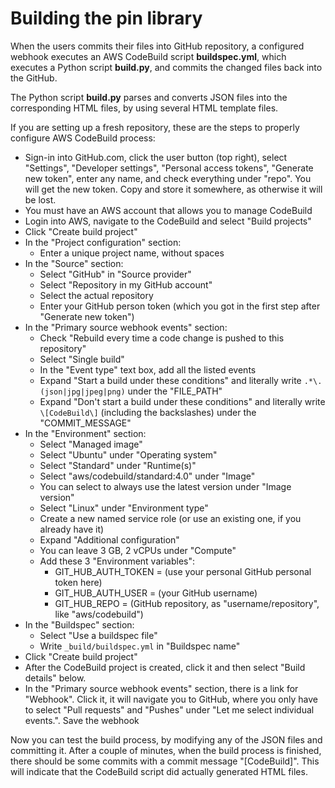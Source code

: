 # Building the pin library

When the users commits their files into GitHub repository, a configured webhook executes an AWS CodeBuild script **buildspec.yml**, 
which executes a Python script **build.py**, and commits the changed files back into the GitHub.

The Python script **build.py** parses and converts JSON files into the corresponding HTML files, by using several HTML template files.

If you are setting up a fresh repository, these are the steps to properly configure AWS CodeBuild process:

- Sign-in into GitHub.com, click the user button (top right), select "Settings", "Developer settings", "Personal access tokens", "Generate new token", 
enter any name, and check everything under "repo". You will get the new token. Copy and store it somewhere, as otherwise it will be lost.
- You must have an AWS account that allows you to manage CodeBuild
- Login into AWS, navigate to the CodeBuild and select "Build projects"
- Click "Create build project"
- In the "Project configuration" section:
   - Enter a unique project name, without spaces
- In the "Source" section:
   - Select "GitHub" in "Source provider"
   - Select "Repository in my GitHub account"
   - Select the actual repository
   - Enter your GitHub person token (which you got in the first step after "Generate new token")
- In the "Primary source webhook events" section:
   - Check "Rebuild every time a code change is pushed to this repository"
   - Select "Single build"
   - In the "Event type" text box, add all the listed events
   - Expand "Start a build under these conditions" and literally write ```.*\.(json|jpg|jpeg|png)``` under the "FILE_PATH"
   - Expand "Don't start a build under these conditions" and literally write ```\[CodeBuild\]``` (including the backslashes) under the "COMMIT_MESSAGE"
- In the "Environment" section:
   - Select "Managed image"
   - Select "Ubuntu" under "Operating system"
   - Select "Standard" under "Runtime(s)"
   - Select "aws/codebuild/standard:4.0" under "Image"
   - You can select to always use the latest version under "Image version"
   - Select "Linux" under "Environment type"
   - Create a new named service role (or use an existing one, if you already have it)
   - Expand "Additional configuration"
   - You can leave 3 GB, 2 vCPUs under "Compute"
   - Add these 3 "Environment variables":
      - GIT_HUB_AUTH_TOKEN = (use your personal GitHub personal token here)
      - GIT_HUB_AUTH_USER = (your GitHub username)
      - GIT_HUB_REPO = (GitHub repository, as "username/repository", like "aws/codebuild")
- In the "Buildspec" section:
   - Select "Use a buildspec file"
   - Write ```_build/buildspec.yml``` in "Buildspec name"
- Click "Create build project"
- After the CodeBuild project is created, click it and then select "Build details" below.
- In the "Primary source webhook events" section, there is a link for "Webhook". Click it, it will navigate you to GitHub, 
where you only have to select "Pull requests" and "Pushes" under "Let me select individual events.". Save the webhook

Now you can test the build process, by modifying any of the JSON files and committing it. After a couple of minutes, when the build process is finished, 
there should be some commits with a commit message "[CodeBuild]". This will indicate that the CodeBuild script did actually generated HTML files.
   